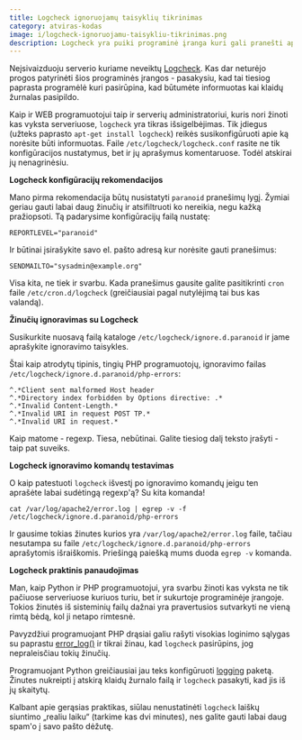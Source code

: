 ```yaml
---
title: Logcheck ignoruojamų taisyklių tikrinimas
category: atviras-kodas
image: i/logcheck-ignoruojamu-taisykliu-tikrinimas.png
description: Logcheck yra puiki programinė įranga kuri gali pranešti apie įvairias problemas serveriuose. Tačiau testuoti šio įrankio taisykles ganėtinai sunku.
---
```


Neįsivaizduoju serverio kuriame neveiktų [Logcheck](http://freshmeat.net/projects/logcheck). Kas dar neturėjo progos patyrinėti šios programinės įrangos -  pasakysiu, kad tai tiesiog paprasta programėlė kuri pasirūpina, kad būtumėte informuotas kai klaidų žurnalas pasipildo.

Kaip ir WEB programuotojui taip ir  serverių administratoriui, kuris nori žinoti kas vyksta serveriuose, `logcheck` yra tikras išsigelbėjimas. Tik įdiegus (užteks paprasto `apt-get install logcheck`) reikės susikonfigūruoti apie ką norėsite būti informuotas. Faile `/etc/logcheck/logcheck.conf` rasite ne tik konfigūracijos nustatymus, bet ir jų aprašymus komentaruose. Todėl atskirai jų nenagrinėsiu.

**Logcheck konfigūracijų rekomendacijos**

Mano pirma rekomendacija būtų nusistatyti `paranoid` pranešimų lygį. Žymiai geriau gauti labai daug žinučių ir atsifiltruoti ko nereikia, negu kažką pražiopsoti. Tą padarysime konfigūracijų failą nustatę:

```
REPORTLEVEL="paranoid"
```

Ir būtinai įsirašykite savo el. pašto adresą kur norėsite gauti pranešimus:

```
SENDMAILTO="sysadmin@example.org"
```

Visa kita, ne tiek ir svarbu. Kada pranešimus gausite galite pasitikrinti `cron` faile `/etc/cron.d/logcheck` (greičiausiai pagal nutylėjimą tai bus kas valandą).

**Žinučių ignoravimas su Logcheck**

Susikurkite nuosavą failą kataloge `/etc/logcheck/ignore.d.paranoid` ir jame aprašykite ignoravimo taisykles.

Štai kaip atrodytų tipinis, tingių PHP programuotojų, ignoravimo failas `/etc/logcheck/ignore.d.paranoid/php-errors`:

```
^.*Client sent malformed Host header
^.*Directory index forbidden by Options directive: .*
^.*Invalid Content-Length.*
^.*Invalid URI in request POST TP.*
^.*Invalid URI in request.*
```

Kaip matome - regexp. Tiesa, nebūtinai. Galite tiesiog dalį teksto įrašyti - taip pat suveiks.

**Logcheck ignoravimo komandų testavimas**

O kaip patestuoti `logcheck` išvestį po ignoravimo komandų jeigu ten aprašėte labai sudėtingą regexp'ą? Su kita komanda!

```
cat /var/log/apache2/error.log | egrep -v -f /etc/logcheck/ignore.d.paranoid/php-errors
```

Ir gausime tokias žinutes kurios yra `/var/log/apache2/error.log` faile, tačiau nesutampa su faile `/etc/logcheck/ignore.d.paranoid/php-errors` aprašytomis išraiškomis. Priešingą paiešką mums duoda `egrep -v` komanda.

**Logcheck praktinis panaudojimas**

Man, kaip Python ir PHP programuotojui, yra svarbu žinoti kas vyksta ne tik pačiuose serveriuose kuriuos turiu, bet ir sukurtoje programinėje įrangoje. Tokios žinutės iš sisteminių failų dažnai yra pravertusios sutvarkyti ne vieną rimtą bėdą, kol ji netapo rimtesnė.

Pavyzdžiui programuojant PHP drąsiai galiu rašyti visokias loginimo sąlygas su paprastu [error_log()](https://secure.php.net/manual/en/function.error-log.php) ir tikrai žinau, kad `logcheck` pasirūpins, jog nepraleisčiau tokių žinučių.

Programuojant Python greičiausiai jau teks konfigūruoti
[logging](https://docs.python.org/2/library/logging.html) paketą. Žinutes nukreipti į atskirą klaidų žurnalo failą ir `logcheck` pasakyti, kad jis iš jų skaitytų.

Kalbant apie gerąsias praktikas, siūlau nenustatinėti `logcheck` laiškų siuntimo „realiu laiku“ (tarkime kas dvi minutes), nes galite gauti labai daug spam'o į savo pašto dėžutę.
